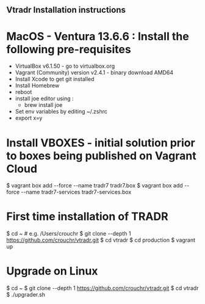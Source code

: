 ## Vtradr Installation instructions ##

# MacOS - Ventura 13.6.6 : Install the following pre-requisites
- VirtualBox v6.1.50 - go to virtualbox.org
- Vagrant (Community) version v2.4.1 - binary download AMD64
- Install Xcode to get git installed
- Install Homebrew
- reboot
- install joe editor using :
  - brew install joe  
- Set env variables by editing ~/.zshrc
- export x=y

# Install VBOXES - initial solution prior to boxes being published on Vagrant Cloud
$ vagrant box add --force --name tradr7 tradr7.box
$ vagrant box add --force --name tradr7-services tradr7-services.box


# First time installation of TRADR
$ cd ~          # e.g. /Users/crouchr
$ git clone --depth 1 https://github.com/crouchr/vtradr.git
$ cd vtradr
$ cd production
$ vagrant up




# Upgrade on Linux
$ cd ~
$ git clone --depth 1 https://github.com/crouchr/vtradr.git
$ cd vtradr
$ ./upgrader.sh